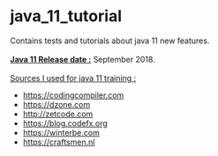 # java_11_tutorial
Contains tests and tutorials about java 11 new features.
<br/>
<br/>
<u><b>Java 11 Release date :</u></b> September 2018.
<br/>
<br/>
<u>Sources I used for java 11 training :</u>
- https://codingcompiler.com	
- https://dzone.com
- http://zetcode.com
- https://blog.codefx.org
- https://winterbe.com
- https://craftsmen.nl